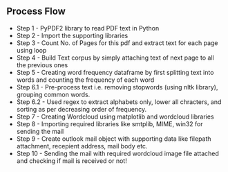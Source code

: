 ## Process Flow

- Step 1 - PyPDF2 library to read PDF text in Python
- Step 2 - Import the supporting libraries
- Step 3 - Count No. of Pages for this pdf and extract text for each page using loop
- Step 4 - Build Text corpus by simply attaching text of next page to all the previous ones
- Step 5 - Creating word frequency dataframe by first splitting text into words and counting the frequency of each word
- Step 6.1 - Pre-process text i.e. removing stopwords (using nltk library), grouping common words.
- Step 6.2 - Used regex to extract alphabets only, lower all chracters, and sorting as per decreasing order of frequency.
- Step 7 - Creating Wordcloud using matplotlib and wordcloud libraries
- Step 8 - Importing required libraries like smtplib, MIME, win32 for sending the mail
- Step 9 - Create outlook mail object with supporting data like filepath attachment, recepient address, mail body etc.
- Step 10 - Sending the mail with required wordcloud image file attached and checking if mail is received or not!
